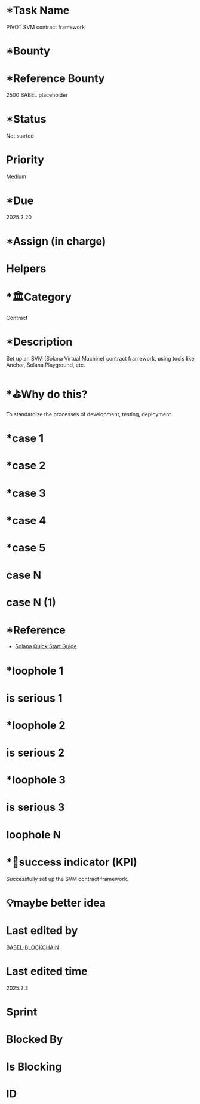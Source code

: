 # \*Task Name

PIVOT SVM contract framework

# \*Bounty

# \*Reference Bounty

2500 BABEL placeholder

# \*Status

Not started

# Priority

Medium

# \*Due

2025.2.20

# \*Assign (in charge)

# Helpers

# \*🏛Category

Contract

# \*Description

Set up an SVM (Solana Virtual Machine) contract framework, using tools like Anchor, Solana Playground, etc.

# \*⛳️Why do this?

To standardize the processes of development, testing, deployment.

# \*case 1

# \*case 2

# \*case 3

# \*case 4

# \*case 5

# case N

# case N (1)

# \*Reference

-   [Solana Quick Start Guide](https://solana.com/docs/intro/quick-start)

# \*loophole 1

# is serious 1

# \*loophole 2

# is serious 2

# \*loophole 3

# is serious 3

# loophole N

# \*🎯success indicator (KPI)

Successfully set up the SVM contract framework.

# 💡maybe better idea

# Last edited by

[BABEL-BLOCKCHAIN](https://github.com/BABEL-BLOCKCHAIN)

# Last edited time

2025.2.3

# Sprint

# Blocked By

# Is Blocking

# ID

